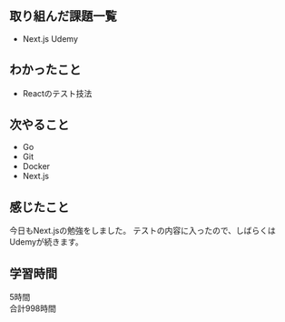 ## 取り組んだ課題一覧
- Next.js Udemy

## わかったこと
- Reactのテスト技法

## 次やること
- Go
- Git
- Docker
- Next.js

## 感じたこと
今日もNext.jsの勉強をしました。
テストの内容に入ったので、しばらくはUdemyが続きます。

## 学習時間
5時間<br />
合計998時間

